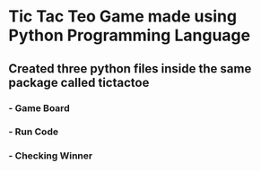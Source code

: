 # Tic Tac Teo Game made using Python Programming Language
## Created three python files inside the same package called tictactoe
### - Game Board
### - Run Code
### - Checking Winner
